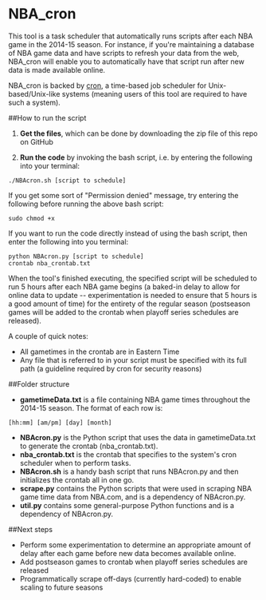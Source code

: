 NBA_cron
==========

This tool is a task scheduler that automatically runs scripts after each NBA game in the 2014-15 season. For instance, if you're maintaining a database of NBA game data and have scripts to refresh your data from the web, NBA_cron will enable you to automatically have that script run after new data is made available online. 

NBA_cron is backed by [cron](http://en.wikipedia.org/wiki/Cron), a time-based job scheduler for Unix-based/Unix-like systems (meaning users of this tool are required to have such a system). 

##How to run the script
1) **Get the files**, which can be done by downloading the zip file of this repo on GitHub

2) **Run the code** by invoking the bash script, i.e. by entering the following into your terminal:
```
./NBAcron.sh [script to schedule]
```
If you get some sort of "Permission denied" message, try entering the following before running the above bash script:
```
sudo chmod +x
```

If you want to run the code directly instead of using the bash script, then enter the following into you terminal:
```
python NBAcron.py [script to schedule]
crontab nba_crontab.txt
```

When the tool's finished executing, the specified script will be scheduled to run 5 hours after each NBA game begins (a baked-in delay to allow for online data to update -- experimentation is needed to ensure that 5 hours is a good amount of time) for the entirety of the regular season (postseason games will be added to the crontab when playoff series schedules are released). 

A couple of quick notes:
- All gametimes in the crontab are in Eastern Time
- Any file that is referred to in your script must be specified with its full path (a guideline required by cron for security reasons)


##Folder structure
- **gametimeData.txt** is a file containing NBA game times throughout the 2014-15 season. The format of each row is:

```
[hh:mm] [am/pm] [day] [month]
```
- **NBAcron.py** is the Python script that uses the data in gametimeData.txt to generate the crontab (nba_crontab.txt).
- **nba_crontab.txt** is the crontab that specifies to the system's cron scheduler when to perform tasks.
- **NBAcron.sh** is a handy bash script that runs NBAcron.py and then initializes the crontab all in one go.
- **scrape.py** contains the Python scripts that were used in scraping NBA game time data from NBA.com, and is a dependency of NBAcron.py.
- **util.py** contains some general-purpose Python functions and is a dependency of NBAcron.py.


##Next steps
- Perform some experimentation to determine an appropriate amount of delay after each game before new data becomes available online.
- Add postseason games to crontab when playoff series schedules are released
- Programmatically scrape off-days (currently hard-coded) to enable scaling to future seasons
